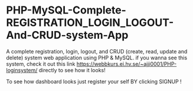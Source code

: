 # PHP-MySQL-Complete-REGISTRATION_LOGIN_LOGOUT-And-CRUD-system-App
A complete registration, login,  logout, and CRUD (create, read, update and delete) system web application using PHP &amp; MySQL.
if you wanna see this system, check it out this link https://webbkurs.ei.hv.se/~ajji0001/PHP-loginsystem/  directly to see how it looks! 

To see how dashboard looks just register your self BY clicking SIGNUP !
